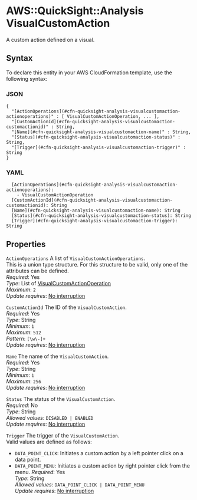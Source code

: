 # AWS::QuickSight::Analysis VisualCustomAction<a name="aws-properties-quicksight-analysis-visualcustomaction"></a>

A custom action defined on a visual\.

## Syntax<a name="aws-properties-quicksight-analysis-visualcustomaction-syntax"></a>

To declare this entity in your AWS CloudFormation template, use the following syntax:

### JSON<a name="aws-properties-quicksight-analysis-visualcustomaction-syntax.json"></a>

```
{
  "[ActionOperations](#cfn-quicksight-analysis-visualcustomaction-actionoperations)" : [ VisualCustomActionOperation, ... ],
  "[CustomActionId](#cfn-quicksight-analysis-visualcustomaction-customactionid)" : String,
  "[Name](#cfn-quicksight-analysis-visualcustomaction-name)" : String,
  "[Status](#cfn-quicksight-analysis-visualcustomaction-status)" : String,
  "[Trigger](#cfn-quicksight-analysis-visualcustomaction-trigger)" : String
}
```

### YAML<a name="aws-properties-quicksight-analysis-visualcustomaction-syntax.yaml"></a>

```
  [ActionOperations](#cfn-quicksight-analysis-visualcustomaction-actionoperations):
    - VisualCustomActionOperation
  [CustomActionId](#cfn-quicksight-analysis-visualcustomaction-customactionid): String
  [Name](#cfn-quicksight-analysis-visualcustomaction-name): String
  [Status](#cfn-quicksight-analysis-visualcustomaction-status): String
  [Trigger](#cfn-quicksight-analysis-visualcustomaction-trigger): String
```

## Properties<a name="aws-properties-quicksight-analysis-visualcustomaction-properties"></a>

`ActionOperations` <a name="cfn-quicksight-analysis-visualcustomaction-actionoperations"></a>
A list of `VisualCustomActionOperations`\.  
This is a union type structure\. For this structure to be valid, only one of the attributes can be defined\.  
_Required_: Yes  
_Type_: List of [VisualCustomActionOperation](aws-properties-quicksight-analysis-visualcustomactionoperation.md)  
_Maximum_: `2`  
_Update requires_: [No interruption](https://docs.aws.amazon.com/AWSCloudFormation/latest/UserGuide/using-cfn-updating-stacks-update-behaviors.html#update-no-interrupt)

`CustomActionId` <a name="cfn-quicksight-analysis-visualcustomaction-customactionid"></a>
The ID of the `VisualCustomAction`\.  
_Required_: Yes  
_Type_: String  
_Minimum_: `1`  
_Maximum_: `512`  
_Pattern_: `[\w\-]+`  
_Update requires_: [No interruption](https://docs.aws.amazon.com/AWSCloudFormation/latest/UserGuide/using-cfn-updating-stacks-update-behaviors.html#update-no-interrupt)

`Name` <a name="cfn-quicksight-analysis-visualcustomaction-name"></a>
The name of the `VisualCustomAction`\.  
_Required_: Yes  
_Type_: String  
_Minimum_: `1`  
_Maximum_: `256`  
_Update requires_: [No interruption](https://docs.aws.amazon.com/AWSCloudFormation/latest/UserGuide/using-cfn-updating-stacks-update-behaviors.html#update-no-interrupt)

`Status` <a name="cfn-quicksight-analysis-visualcustomaction-status"></a>
The status of the `VisualCustomAction`\.  
_Required_: No  
_Type_: String  
_Allowed values_: `DISABLED | ENABLED`  
_Update requires_: [No interruption](https://docs.aws.amazon.com/AWSCloudFormation/latest/UserGuide/using-cfn-updating-stacks-update-behaviors.html#update-no-interrupt)

`Trigger` <a name="cfn-quicksight-analysis-visualcustomaction-trigger"></a>
The trigger of the `VisualCustomAction`\.  
Valid values are defined as follows:

- `DATA_POINT_CLICK`: Initiates a custom action by a left pointer click on a data point\.
- `DATA_POINT_MENU`: Initiates a custom action by right pointer click from the menu\.
  _Required_: Yes  
  _Type_: String  
  _Allowed values_: `DATA_POINT_CLICK | DATA_POINT_MENU`  
  _Update requires_: [No interruption](https://docs.aws.amazon.com/AWSCloudFormation/latest/UserGuide/using-cfn-updating-stacks-update-behaviors.html#update-no-interrupt)
